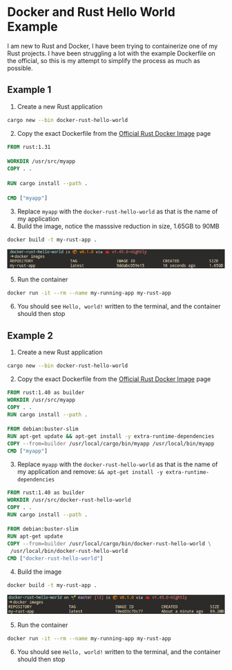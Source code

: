 # Docker and Rust Hello World Example

I am new to Rust and Docker, I have been trying to containerize one of my Rust projects. I have been struggling a lot with the example Dockerfile on the official, so this is my attempt to simplify the process as much as possible.

## Example 1

1. Create a new Rust application

```bash
cargo new --bin docker-rust-hello-world
```

2. Copy the exact Dockerfile from the [Official Rust Docker Image](https://registry.hub.docker.com/_/rust/) page

```dockerfile
FROM rust:1.31

WORKDIR /usr/src/myapp
COPY . .

RUN cargo install --path .

CMD ["myapp"]

```
3. Replace `myapp` with the `docker-rust-hello-world` as that is the name of my application
4. Build the image, notice the masssive reduction in size, 1.65GB to 90MB

```bash
docker build -t my-rust-app .
```

![Built Image](images/process_v0_built_image.png)

5. Run the container

```bash
docker run -it --rm --name my-running-app my-rust-app
```

6. You should see `Hello, world!` written to the terminal, and the container should then stop

## Example 2

1. Create a new Rust application

```bash
cargo new --bin docker-rust-hello-world
```

2. Copy the exact Dockerfile from the [Official Rust Docker Image](https://registry.hub.docker.com/_/rust/) page

```dockerfile
FROM rust:1.40 as builder
WORKDIR /usr/src/myapp
COPY . .
RUN cargo install --path .

FROM debian:buster-slim
RUN apt-get update && apt-get install -y extra-runtime-dependencies
COPY --from=builder /usr/local/cargo/bin/myapp /usr/local/bin/myapp
CMD ["myapp"]

```
3. Replace `myapp` with the `docker-rust-hello-world` as that is the name of my application and remove: `&& apt-get install -y extra-runtime-dependencies`

```dockerfile
FROM rust:1.40 as builder
WORKDIR /usr/src/docker-rust-hello-world
COPY . .
RUN cargo install --path .

FROM debian:buster-slim
RUN apt-get update
COPY --from=builder /usr/local/cargo/bin/docker-rust-hello-world \
 /usr/local/bin/docker-rust-hello-world
CMD ["docker-rust-hello-world"]
```

4. Build the image

```bash
docker build -t my-rust-app .
```

![Built Image](images/process_v1_built_image.png)

5. Run the container

```bash
docker run -it --rm --name my-running-app my-rust-app
```

6. You should see `Hello, world!` written to the terminal, and the container should then stop